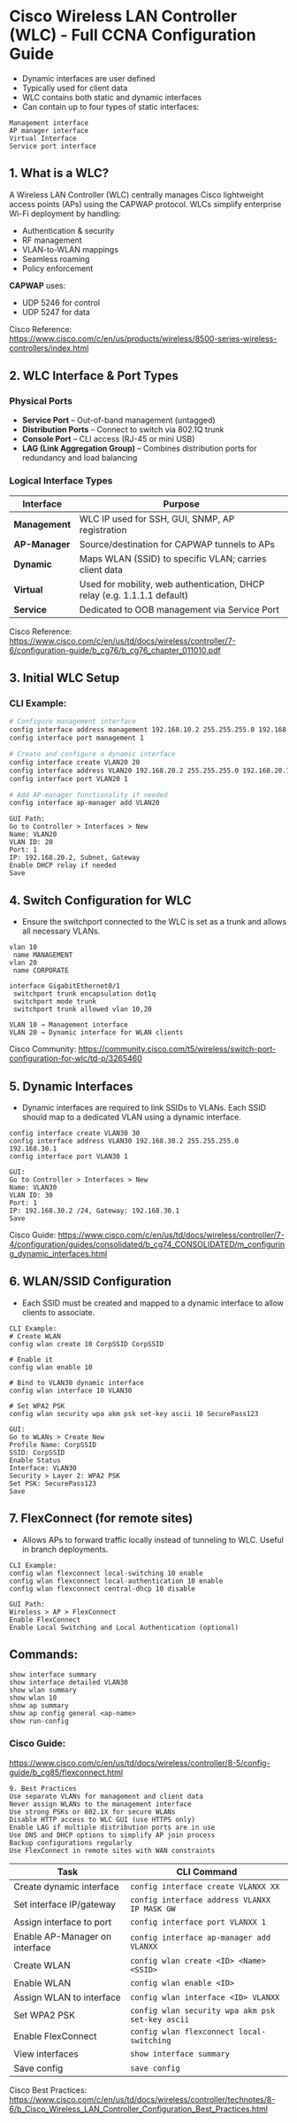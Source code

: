 # Cisco Wireless LAN Controller (WLC) - Full CCNA Configuration Guide

- Dynamic interfaces are user defined
- Typically used for client data
- WLC contains both static and dynamic interfaces
- Can contain up to four types of static interfaces:

```
Management interface
AP manager interface
Virtual Interface
Service port interface
```

## 1. What is a WLC?

A Wireless LAN Controller (WLC) centrally manages Cisco lightweight access points (APs) using the CAPWAP protocol. WLCs simplify enterprise Wi-Fi deployment by handling:

- Authentication & security
- RF management
- VLAN-to-WLAN mappings
- Seamless roaming
- Policy enforcement

**CAPWAP** uses:
- UDP 5246 for control
- UDP 5247 for data

Cisco Reference:  
https://www.cisco.com/c/en/us/products/wireless/8500-series-wireless-controllers/index.html

## 2. WLC Interface & Port Types

### Physical Ports
- **Service Port** – Out-of-band management (untagged)
- **Distribution Ports** – Connect to switch via 802.1Q trunk
- **Console Port** – CLI access (RJ-45 or mini USB)
- **LAG (Link Aggregation Group)** – Combines distribution ports for redundancy and load balancing

### Logical Interface Types

| Interface      | Purpose                                                                 |
|----------------|-------------------------------------------------------------------------|
| **Management** | WLC IP used for SSH, GUI, SNMP, AP registration                         |
| **AP-Manager** | Source/destination for CAPWAP tunnels to APs                            |
| **Dynamic**    | Maps WLAN (SSID) to specific VLAN; carries client data                  |
| **Virtual**    | Used for mobility, web authentication, DHCP relay (e.g. 1.1.1.1 default)|
| **Service**    | Dedicated to OOB management via Service Port                            |

Cisco Reference:  
https://www.cisco.com/c/en/us/td/docs/wireless/controller/7-6/configuration-guide/b_cg76/b_cg76_chapter_011010.pdf

## 3. Initial WLC Setup

### CLI Example:
```bash
# Configure management interface
config interface address management 192.168.10.2 255.255.255.0 192.168.10.1
config interface port management 1

# Create and configure a dynamic interface
config interface create VLAN20 20
config interface address VLAN20 192.168.20.2 255.255.255.0 192.168.20.1
config interface port VLAN20 1

# Add AP-manager functionality if needed
config interface ap-manager add VLAN20
```

```
GUI Path:
Go to Controller > Interfaces > New
Name: VLAN20
VLAN ID: 20
Port: 1
IP: 192.168.20.2, Subnet, Gateway
Enable DHCP relay if needed
Save
```

## 4. Switch Configuration for WLC
- Ensure the switchport connected to the WLC is set as a trunk and allows all necessary VLANs.
```
vlan 10
 name MANAGEMENT
vlan 20
 name CORPORATE

interface GigabitEthernet0/1
 switchport trunk encapsulation dot1q
 switchport mode trunk
 switchport trunk allowed vlan 10,20
```

```
VLAN 10 → Management interface
VLAN 20 → Dynamic interface for WLAN clients
```
Cisco Community:
https://community.cisco.com/t5/wireless/switch-port-configuration-for-wlc/td-p/3265460

## 5. Dynamic Interfaces
- Dynamic interfaces are required to link SSIDs to VLANs. Each SSID should map to a dedicated VLAN using a dynamic interface.

```
config interface create VLAN30 30
config interface address VLAN30 192.168.30.2 255.255.255.0 192.168.30.1
config interface port VLAN30 1
```

```
GUI:
Go to Controller > Interfaces > New
Name: VLAN30
VLAN ID: 30
Port: 1
IP: 192.168.30.2 /24, Gateway: 192.168.30.1
Save
```

Cisco Guide:
https://www.cisco.com/c/en/us/td/docs/wireless/controller/7-4/configuration/guides/consolidated/b_cg74_CONSOLIDATED/m_configuring_dynamic_interfaces.html

## 6. WLAN/SSID Configuration
- Each SSID must be created and mapped to a dynamic interface to allow clients to associate.

```
CLI Example:
# Create WLAN
config wlan create 10 CorpSSID CorpSSID

# Enable it
config wlan enable 10

# Bind to VLAN30 dynamic interface
config wlan interface 10 VLAN30

# Set WPA2 PSK
config wlan security wpa akm psk set-key ascii 10 SecurePass123
```
```
GUI:
Go to WLANs > Create New
Profile Name: CorpSSID
SSID: CorpSSID
Enable Status
Interface: VLAN30
Security > Layer 2: WPA2 PSK
Set PSK: SecurePass123
Save
```

## 7. FlexConnect (for remote sites)
- Allows APs to forward traffic locally instead of tunneling to WLC. Useful in branch deployments.

```
CLI Example:
config wlan flexconnect local-switching 10 enable
config wlan flexconnect local-authentication 10 enable
config wlan flexconnect central-dhcp 10 disable
```
```
GUI Path:
Wireless > AP > FlexConnect
Enable FlexConnect
Enable Local Switching and Local Authentication (optional)
```

## Commands:
```
show interface summary
show interface detailed VLAN30
show wlan summary
show wlan 10
show ap summary
show ap config general <ap-name>
show run-config
```

### Cisco Guide:
https://www.cisco.com/c/en/us/td/docs/wireless/controller/8-5/config-guide/b_cg85/flexconnect.html

```
9. Best Practices
Use separate VLANs for management and client data
Never assign WLANs to the management interface
Use strong PSKs or 802.1X for secure WLANs
Disable HTTP access to WLC GUI (use HTTPS only)
Enable LAG if multiple distribution ports are in use
Use DNS and DHCP options to simplify AP join process
Backup configurations regularly
Use FlexConnect in remote sites with WAN constraints
```

| Task                           | CLI Command                                      |
| ------------------------------ | ------------------------------------------------ |
| Create dynamic interface       | `config interface create VLANXX XX`              |
| Set interface IP/gateway       | `config interface address VLANXX IP MASK GW`     |
| Assign interface to port       | `config interface port VLANXX 1`                 |
| Enable AP-Manager on interface | `config interface ap-manager add VLANXX`         |
| Create WLAN                    | `config wlan create <ID> <Name> <SSID>`          |
| Enable WLAN                    | `config wlan enable <ID>`                        |
| Assign WLAN to interface       | `config wlan interface <ID> VLANXX`              |
| Set WPA2 PSK                   | `config wlan security wpa akm psk set-key ascii` |
| Enable FlexConnect             | `config wlan flexconnect local-switching`        |
| View interfaces                | `show interface summary`                         |
| Save config                    | `save config`                                    |

Cisco Best Practices:
https://www.cisco.com/c/en/us/td/docs/wireless/controller/technotes/8-6/b_Cisco_Wireless_LAN_Controller_Configuration_Best_Practices.html


